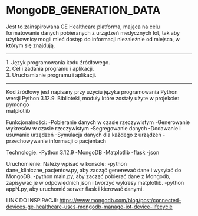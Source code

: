 # MongoDB_GENERATION_DATA
Jest to zainspirowana GE Healthcare platforma, mająca na celu formatowanie danych pobieranych z urządzeń medycznych Iot, tak aby użytkownicy mogli mieć dostęp do informacji niezależnie od miejsca, w którym się znajdują.

<hr>
 1. Język programowania kodu źródłowego.<br>
 2. Cel i zadania programu i aplikacji.<br>
 3. Uruchamianie programu i aplikacji.
<hr>

Kod źródłowy jest napisany przy użyciu języka programowania Python wersji Python 3.12.9.
Biblioteki, moduły które zostały użyte w projekcie:<br>pymongo<br>matplotlib
   


 
Funkcjonalności:
-Pobieranie danych w czasie rzeczywistym
-Generowanie wykresów w czasie rzeczywistym
-Segregowanie danych
-Dodawanie i usuwanie urządzeń 
-Symulacja danych dla każdego z urządzeń
-przechowywanie informacji o pacjentach 

Technologie:
-Python 3.12.9
-MongoDB
-Matplotlib
-flask
-json


Uruchomienie:
Należy wpisać w konsole: 
-python dane_kliniczne_pacjentow.py, aby zacząć generewać dane i wysyłać do MongoDB.
-python main.py, aby zacząć pobierać dane z Mongodb, zapisywać je  w odpowiednich json i tworzyć wykresy matplotlib.
-python appN.py, aby uruchomić serwer flask i kierować danymi.


LINK DO INSPIRACJI:
https://www.mongodb.com/blog/post/connected-devices-ge-healthcare-uses-mongodb-manage-iot-device-lifecycle
